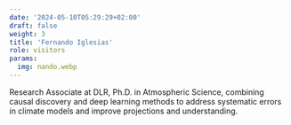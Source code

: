 ```yaml
---
date: '2024-05-10T05:29:29+02:00'
draft: false
weight: 3
title: 'Fernando Iglesias'
role: visitors
params:
  img: nando.webp
---
```


Research Associate at DLR, Ph.D. in Atmospheric Science, combining causal discovery and deep learning methods to address systematic errors in climate models and improve projections and understanding.
